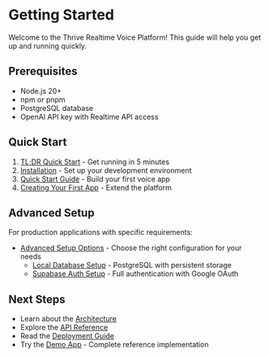 # Getting Started

Welcome to the Thrive Realtime Voice Platform! This guide will help you get up and running quickly.

## Prerequisites

- Node.js 20+
- npm or pnpm
- PostgreSQL database
- OpenAI API key with Realtime API access

## Quick Start

1. [TL;DR Quick Start](./tldr.md) - Get running in 5 minutes
2. [Installation](./installation.md) - Set up your development environment
3. [Quick Start Guide](./quick-start.md) - Build your first voice app
4. [Creating Your First App](./first-app.md) - Extend the platform

## Advanced Setup

For production applications with specific requirements:

- [Advanced Setup Options](./advanced-setup/) - Choose the right configuration for your needs
  - [Local Database Setup](./advanced-setup/local-database.md) - PostgreSQL with persistent storage
  - [Supabase Auth Setup](./advanced-setup/supabase-auth.md) - Full authentication with Google OAuth

## Next Steps

- Learn about the [Architecture](../architecture/)
- Explore the [API Reference](../api/)
- Read the [Deployment Guide](../deployment/)
- Try the [Demo App](../../apps/demo-voice/README.md) - Complete reference implementation
